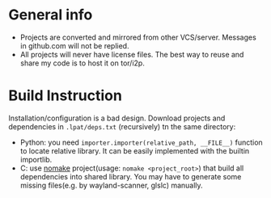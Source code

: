 # General info

* Projects are converted and mirrored from other VCS/server. Messages in github.com will not be replied.
* All projects will never have license files. The best way to reuse and share my code is to host it on tor/i2p.

# Build Instruction

Installation/configuration is a bad design.
Download projects and dependencies in `.lpat/deps.txt` (recursively) tn the same directory:

* Python: you need `importer.importer(relative_path, __FILE__)` function to locate relative library. It can be easily implemented with the builtin importlib.
* C: use [nomake](https://github.com/6e5d/nomake) project(usage: `nomake <project_root>`) that build all dependencies into shared library.
You may have to generate some missing files(e.g. by wayland-scanner, glslc) manually.
